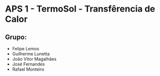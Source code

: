 # APS 1 - TermoSol - Transfêrencia de Calor 

## Grupo:
* Felipe Lemos
* Guilherme Lunetta
* João Vitor Magalhães
* José Fernandes
* Rafael Monteiro
